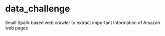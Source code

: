 # data_challenge
Small Spark based web crawler to extract important information of Amazon web pages
